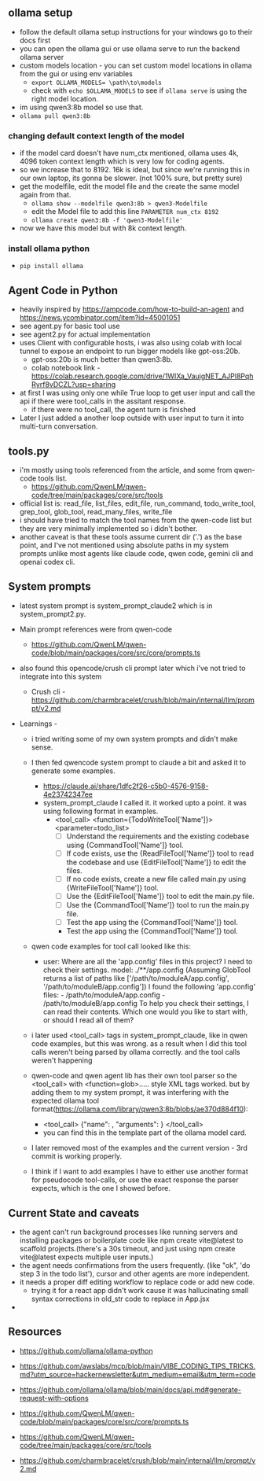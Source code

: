 ## ollama setup 

- follow the default ollama setup instructions for your windows go to their docs first
- you can open the ollama gui or use ollama serve to run the backend ollama server
- custom models location - you can set custom model locations in ollama from the gui or using env variables
    - `export OLLAMA_MODELS= \path\to\models`
    - check with `echo $OLLAMA_MODELS` to see if `ollama serve` is using the right model location.
- im using qwen3:8b model so use that.
- `ollama pull qwen3:8b`

### changing default context length of the model
- if the model card doesn't have num_ctx mentioned, ollama uses 4k, 4096 token context length which is very low for coding agents.
- so we increase that to 8192. 16k is ideal, but since we're running this in our own laptop, its gonna be slower. (not 100% sure, but pretty sure)
- get the modelfile, edit the model file and the create the same model again from that.
    - `ollama show --modelfile qwen3:8b > qwen3-Modelfile`
    - edit the Model file to add this line `PARAMETER num_ctx 8192`
    - `ollama create qwen3:8b -f 'qwen3-Modelfile'`
- now we have this model but with 8k context length.

### install ollama python
- `pip install ollama`

## Agent Code in Python
- heavily inspired by https://ampcode.com/how-to-build-an-agent and https://news.ycombinator.com/item?id=45001051
- see agent.py for basic tool use
- see agent2.py for actual implementation
- uses Client with configurable hosts, i was also using colab with local tunnel to expose an endpoint to run bigger models like gpt-oss:20b.
    - gpt-oss:20b is much better than qwen3:8b.
    - colab notebook link - https://colab.research.google.com/drive/1WIXa_VaujgNET_AJPl8PqhRyrf8vDCZL?usp=sharing
- at first I was using only one while True loop to get user input and call the api if there were tool_calls in the assitant response.
    - if there were no tool_call, the agent turn is finished
- Later I just added a another loop outside with user input to turn it into multi-turn conversation.

## tools.py
- i'm mostly using tools referenced from the article, and some from qwen-code tools list.
    - https://github.com/QwenLM/qwen-code/tree/main/packages/core/src/tools
- official list is: read_file, list_files, edit_file, run_command, todo_write_tool, grep_tool, glob_tool, read_many_files, write_file
- i should have tried to match the tool names from the qwen-code list but they are very minimally implemented so i didn't bother.
- another caveat is that these tools assume current dir ('.') as the base point, and I've not mentioned using absolute paths in my system prompts unlike most agents like claude code, qwen code, gemini cli and openai codex cli.

## System prompts
- latest system prompt is system_prompt_claude2 which is in system_prompt2.py.
- Main prompt references were from qwen-code
    - https://github.com/QwenLM/qwen-code/blob/main/packages/core/src/core/prompts.ts
- also found this opencode/crush cli prompt later which i've not tried to integrate into this system
    - Crush cli - https://github.com/charmbracelet/crush/blob/main/internal/llm/prompt/v2.md

- Learnings - 
    - i tried writing some of my own system prompts and didn't make sense.
    - I then fed qwencode system prompt to claude a bit and asked it to generate some examples.
        - https://claude.ai/share/1dfc2f26-c5b0-4576-9158-4e23742347ee
        - system_prompt_claude I called it. it worked upto a point. it was using following format in examples.
            -   <tool_call>
                <function={TodoWriteTool['Name']}>
                <parameter=todo_list>
                - [ ] Understand the requirements and the existing codebase using {CommandTool['Name']} tool.
                - [ ] If code exists, use the {ReadFileTool['Name']} tool to read the codebase and use {EditFileTool['Name']} to edit the files.
                - [ ] If no code exists, create a new file called main.py using {WriteFileTool['Name']} tool.
                - [ ] Use the {EditFileTool['Name']} tool to edit the main.py file.
                - [ ] Use the {CommandTool['Name']} tool to run the main.py file.
                - [ ] Test the app using the {CommandTool['Name']} tool.
                - Test the app using the {CommandTool['Name']} tool.
                </parameter>
                </function>
                </tool_call>
    - qwen code examples for tool call looked like this:
        -   <example>
            user: Where are all the 'app.config' files in this project? I need to check their settings.
            model:
            <tool_call>
            <function=glob>
            <parameter=pattern>
            ./**/app.config
            </parameter>
            </function>
            </tool_call>
            (Assuming GlobTool returns a list of paths like ['/path/to/moduleA/app.config', '/path/to/moduleB/app.config'])
            I found the following 'app.config' files:
            - /path/to/moduleA/app.config
            - /path/to/moduleB/app.config
            To help you check their settings, I can read their contents. Which one would you like to start with, or should I read all of them?
            </example>

    - i later used <tool_call> tags in system_prompt_claude, like in qwen code examples, but this was wrong. as a result when I did this tool calls weren't being parsed by ollama correctly. and the tool calls weren't happening
    - qwen-code and qwen agent lib has their own tool parser so the <tool_call> with <function=glob>..... style XML tags worked. but by adding them to my system prompt, it was interfering with the expected ollama tool format(https://ollama.com/library/qwen3:8b/blobs/ae370d884f10): 
        -   <tool_call>
            {"name": <function-name>, "arguments": <args-json-object>}
            </tool_call>
        - you can find this in the template part of the ollama model card.
    - I later removed most of the examples and the current version - 3rd commit is working properly.

    - I think if I want to add examples I have to either use another format for pseudocode tool-calls, or use the exact response the parser expects, which is the one I showed before.

## Current State and caveats
- the agent can't run background processes like running servers and installing packages or boilerplate code like npm create vite@latest to scaffold projects.(there's a 30s timeout, and just using npm create vite@latest expects multiple user inputs.)
- the agent needs confirmations from the users frequently. (like "ok", 'do step 3 in the todo list'), cursor and other agents are more independent.
- it needs a proper diff editing workflow to replace code or add new code.
    - trying it for a react app didn't work cause it was hallucinating small syntax corrections in old_str code to replace in App.jsx
- 


## Resources
- https://github.com/ollama/ollama-python
- https://github.com/awslabs/mcp/blob/main/VIBE_CODING_TIPS_TRICKS.md?utm_source=hackernewsletter&utm_medium=email&utm_term=code
- https://github.com/ollama/ollama/blob/main/docs/api.md#generate-request-with-options

- https://github.com/QwenLM/qwen-code/blob/main/packages/core/src/core/prompts.ts
- https://github.com/QwenLM/qwen-code/tree/main/packages/core/src/tools
- https://github.com/charmbracelet/crush/blob/main/internal/llm/prompt/v2.md
